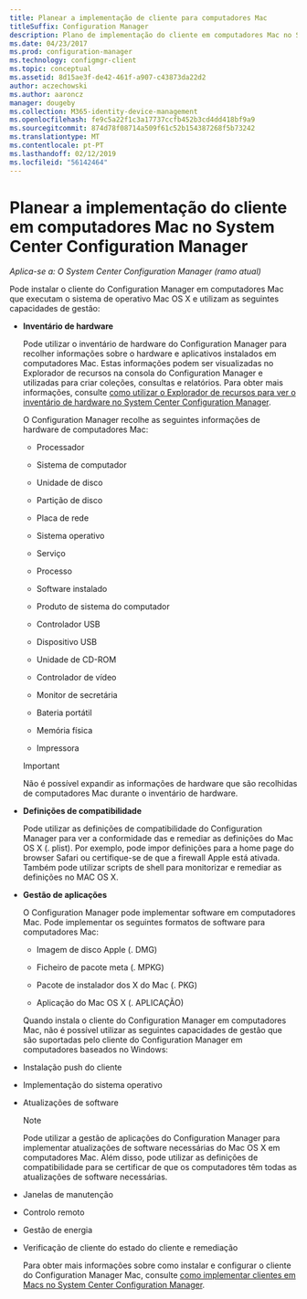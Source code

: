 ```yaml
---
title: Planear a implementação de cliente para computadores Mac
titleSuffix: Configuration Manager
description: Plano de implementação do cliente em computadores Mac no System Center Configuration Manager.
ms.date: 04/23/2017
ms.prod: configuration-manager
ms.technology: configmgr-client
ms.topic: conceptual
ms.assetid: 8d15ae3f-de42-461f-a907-c43873da22d2
author: aczechowski
ms.author: aaroncz
manager: dougeby
ms.collection: M365-identity-device-management
ms.openlocfilehash: fe9c5a22f1c3a17737ccfb452b3cd4dd418bf9a9
ms.sourcegitcommit: 874d78f08714a509f61c52b154387268f5b73242
ms.translationtype: MT
ms.contentlocale: pt-PT
ms.lasthandoff: 02/12/2019
ms.locfileid: "56142464"
---
```

# <a name="planning-for-client-deployment-to-mac-computers-in-system-center-configuration-manager"></a>Planear a implementação do cliente em computadores Mac no System Center Configuration Manager

*Aplica-se a: O System Center Configuration Manager (ramo atual)*

Pode instalar o cliente do Configuration Manager em computadores Mac que executam o sistema de operativo Mac OS X e utilizam as seguintes capacidades de gestão:  

- **Inventário de hardware**  

   Pode utilizar o inventário de hardware do Configuration Manager para recolher informações sobre o hardware e aplicativos instalados em computadores Mac. Estas informações podem ser visualizadas no Explorador de recursos na consola do Configuration Manager e utilizadas para criar coleções, consultas e relatórios. Para obter mais informações, consulte [como utilizar o Explorador de recursos para ver o inventário de hardware no System Center Configuration Manager](../../../../core/clients/manage/inventory/use-resource-explorer-to-view-hardware-inventory.md).  

   O Configuration Manager recolhe as seguintes informações de hardware de computadores Mac:  

  -   Processador  

  -   Sistema de computador  

  -   Unidade de disco  

  -   Partição de disco  

  -   Placa de rede  

  -   Sistema operativo  

  -   Serviço  

  -   Processo  

  -   Software instalado  

  -   Produto de sistema do computador  

  -   Controlador USB  

  -   Dispositivo USB  

  -   Unidade de CD-ROM  

  -   Controlador de vídeo  

  -   Monitor de secretária  

  -   Bateria portátil  

  -   Memória física  

  -   Impressora  

  > [!IMPORTANT]  
  >  Não é possível expandir as informações de hardware que são recolhidas de computadores Mac durante o inventário de hardware.  

- **Definições de compatibilidade**  

   Pode utilizar as definições de compatibilidade do Configuration Manager para ver a conformidade das e remediar as definições do Mac OS X (. plist). Por exemplo, pode impor definições para a home page do browser Safari ou certifique-se de que a firewall Apple está ativada. Também pode utilizar scripts de shell para monitorizar e remediar as definições no MAC OS X.  

- **Gestão de aplicações**  

   O Configuration Manager pode implementar software em computadores Mac. Pode implementar os seguintes formatos de software para computadores Mac:  

  -   Imagem de disco Apple (. DMG)  

  -   Ficheiro de pacote meta (. MPKG)  

  -   Pacote de instalador dos X do Mac (. PKG)  

  -   Aplicação do Mac OS X (. APLICAÇÃO)  

  Quando instala o cliente do Configuration Manager em computadores Mac, não é possível utilizar as seguintes capacidades de gestão que são suportadas pelo cliente do Configuration Manager em computadores baseados no Windows:  

- Instalação push do cliente  

- Implementação do sistema operativo  

- Atualizações de software  

  > [!NOTE]  
  >  Pode utilizar a gestão de aplicações do Configuration Manager para implementar atualizações de software necessárias do Mac OS X em computadores Mac. Além disso, pode utilizar as definições de compatibilidade para se certificar de que os computadores têm todas as atualizações de software necessárias.  

- Janelas de manutenção  

- Controlo remoto  

- Gestão de energia  

- Verificação de cliente do estado do cliente e remediação  

  Para obter mais informações sobre como instalar e configurar o cliente do Configuration Manager Mac, consulte [como implementar clientes em Macs no System Center Configuration Manager](../../../../core/clients/deploy/deploy-clients-to-macs.md).
